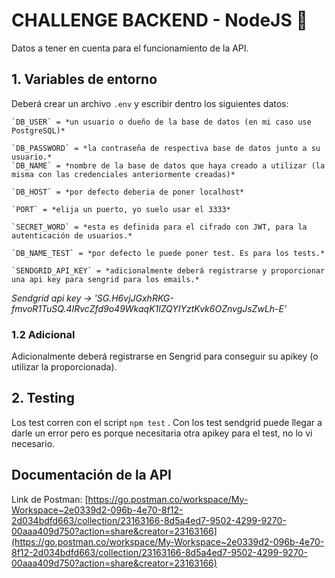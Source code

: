# CHALLENGE BACKEND - NodeJS 🚀

Datos a tener en cuenta para el funcionamiento de la API. 

## 1. Variables de entorno

Deberá crear un archivo `.env` y escribir dentro los siguientes datos:

    `DB_USER` = *un usuario o dueño de la base de datos (en mi caso use PostgreSQL)*

    `DB_PASSWORD` = *la contraseña de respectiva base de datos junto a su usuario.*
    `DB_NAME` = *nombre de la base de datos que haya creado a utilizar (la misma con las credenciales anteriormente creadas)*

    `DB_HOST` = *por defecto deberia de poner localhost*

    `PORT` = *elija un puerto, yo suelo usar el 3333*

    `SECRET_WORD` = *esta es definida para el cifrado con JWT, para la autenticación de usuarios.*

    `DB_NAME_TEST` = *por defecto le puede poner test. Es para los tests.*

    `SENDGRID_API_KEY` = *adicionalmente deberá registrarse y proporcionar una api key para sengrid para los emails.*

*Sendgrid api key → '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’*

### 1.2 Adicional

Adicionalmente deberá registrarse en Sengrid para conseguir su apikey (o utilizar la proporcionada).

## 2. Testing

Los test corren con el script `npm test` . Con los test sendgrid puede llegar a darle un error pero es porque necesitaria otra apikey para el test, no lo vi necesario. 

## Documentación de la API

Link de Postman: [https://go.postman.co/workspace/My-Workspace~2e0339d2-096b-4e70-8f12-2d034bdfd663/collection/23163166-8d5a4ed7-9502-4299-9270-00aaa409d750?action=share&creator=23163166](https://go.postman.co/workspace/My-Workspace~2e0339d2-096b-4e70-8f12-2d034bdfd663/collection/23163166-8d5a4ed7-9502-4299-9270-00aaa409d750?action=share&creator=23163166)
